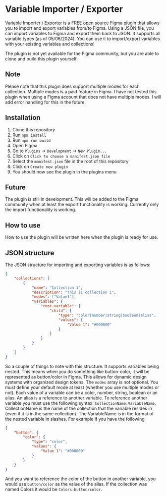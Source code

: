 # Variable Importer / Exporter

Variable Importer / Exporter is a FREE open source Figma plugin that allows you to import and export variables from/to Figma. Using a JSON file, you can import variables to Figma and export them back to JSON. It supports all variable types (as of 05/06/2024). You can use it to import/export variables with your existing variables and collections!

The plugin is not yet available for the Figma community, but you are able to clone and build this plugin yourself.

## Note

Please note that this plugin does support multiple modes for each collection. Multiple modes is a paid feature in Figma. I have not tested this plugin when using a Figma account that does not have multiple modes. I will add error handling for this in the future.

## Installation

1. Clone this repository
2. Run `npm install`
3. Run `npm run build`
4. Open Figma
5. Go to `Plugins` -> `Development` -> `New Plugin...`
6. Click on `Click to choose a manifest.json file`
7. Select the `manifest.json` file in the root of this repository
8. Click on `Create new plugin`
9. You should now see the plugin in the plugins menu

## Future

The plugin is still in development. This will be added to the Figma community when at least the export functionality is working. Currently only the import functionality is working.

## How to use

How to use the plugin will be written here when the plugin is ready for use.

## JSON structure

The JSON structure for importing and exporting variables is as follows:

```json
{
    "collections": [
        {
            "name": "Collection 1",
            "description": "This is collection 1",
            "modes": ["Value1"],
            "variables": {
                "root-variable": {
                    "child": {
                        "type": "color|number|string|boolean|alias",
                        "values": {
                            "Value 1": "#000000"
                        }
                    }
                }
            }
        }
    ]
}
```

So a couple of things to note with this structure. It supports variables being nested. This means when you do something like button-color, it will be represented as button/color in Figma. This allows for dynamic design systems with organized design tokens. The `modes` array is not optional. You must define your default mode at least (whether you use multiple modes or not). Each value of a variable can be a color, number, string, boolean or an alias. An alias is a reference to another variable. To reference another variable you must use the following syntax: `CollectionName:VariableName`. CollectionName is the name of the collection that the variable resides in (even if it is in the same collection). The VariableName is in the format of the nested variable in slashes. For example if you have the following

```json
{
    "button": {
        "color": {
            "type": "color",
            "values": {
                "Value 1": "#000000"
            }
        }
    }
}
```

And you want to reference the color of the button in another variable, you would use `button/color` as the value of the alias. If the collection was named Colors it would be `Colors:button/color`.
